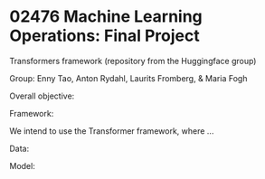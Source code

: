 # 02476 Machine Learning Operations: Final Project

Transformers framework (repository from the Huggingface group)

Group: 
Enny Tao, 
Anton Rydahl, 
Laurits Fromberg, &
Maria Fogh


Overall objective:

Framework:

We intend to use the Transformer framework, where ...

Data:

Model:


